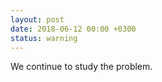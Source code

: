 ```yaml
---
layout: post
date: 2018-06-12 00:00 +0300
status: warning
---
```


We continue to study the problem.
